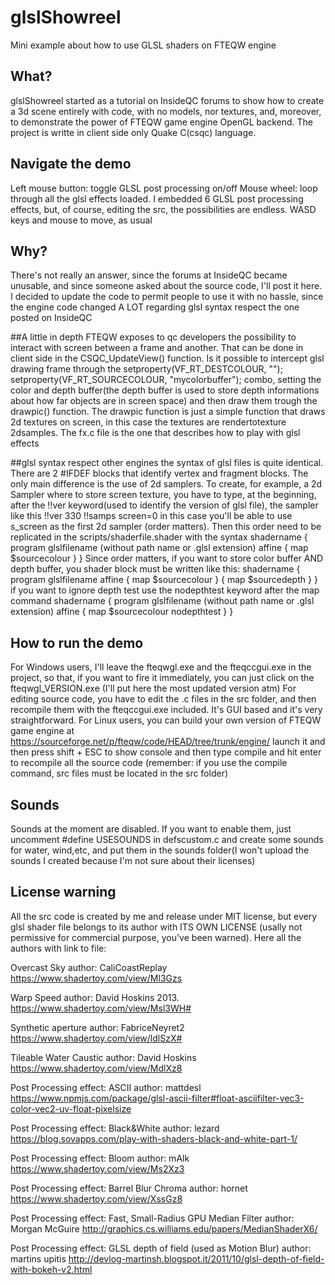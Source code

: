 # glslShowreel
 Mini example about how to use GLSL shaders on FTEQW engine


## What?
glslShowreel started as a tutorial on InsideQC forums to show how to create a 3d scene entirely with code, with no models, nor textures, and, moreover, to demonstrate the power of FTEQW game engine OpenGL backend. The project is writte in client side only Quake C(csqc) language.

## Navigate the demo
Left mouse button: toggle GLSL post processing on/off
Mouse wheel: loop through all the glsl effects loaded.
I embedded 6 GLSL post processing effects, but, of course, editing the src, the possibilities are endless.
WASD keys and mouse to move, as usual

## Why?
There's not really an answer, since the forums at InsideQC became unusable, and since someone asked about the source code, I'll post it here.
I decided to update the code to permit people to use it with no hassle, since the engine code changed A LOT regarding glsl syntax respect the one posted on InsideQC

##A little in depth
FTEQW exposes to qc developers the possibility to interact with screen between a frame and another. That can be done in client side in the CSQC_UpdateView() function. Is it possible to intercept glsl drawing frame through the setproperty(VF_RT_DESTCOLOUR, "");
setproperty(VF_RT_SOURCECOLOUR, "mycolorbuffer");
combo, setting the color and depth buffer(the depth buffer is used to store depth informations about how far objects are in screen space) and then draw them trough the drawpic() function. The drawpic function is just a simple function that draws 2d textures on screen, in this case the textures are rendertotexture 2dsamples.
The fx.c file is the one that describes how to play with glsl effects

##glsl syntax
respect other engines the syntax of glsl files is quite identical. There are 2 #IFDEF blocks that identify vertex and fragment blocks. The only main difference is the use of 2d samplers. To create, for example, a 2d Sampler where to store screen texture, you have to type, at the beginning, after the !!ver keyword(used to identify the version of glsl file), the sampler like this
!!ver 330
!!samps screen=0
in this case you'll be able to use s_screen as the first 2d sampler (order matters). Then this order need to be replicated in the scripts/shaderfile.shader with the syntax
shadername
{
	program glslfilename (without path name or .glsl extension)
	affine
	{
		map $sourcecolour
	}
}
Since order matters, if you want to store color buffer AND depth buffer, you shader block must be written like this:
shadername
{
	program glslfilename
	affine
	{
		map $sourcecolour
	}
	{
		map $sourcedepth
	}
}
if you want to ignore depth test use the nodepthtest keyword after the map command
shadername
{
	program glslfilename (without path name or .glsl extension)
	affine
	{
		map $sourcecolour
		nodepthtest
	}
}

## How to run the demo
For Windows users, I'll leave the fteqwgl.exe and the fteqccgui.exe in the project, so that, if you want to fire it immediately, you can just click on the fteqwgl_VERSION.exe (I'll put here the most updated version atm)
For editing source code, you have to edit the .c files in the src folder, and then recompile them with the fteqccgui.exe included. It's GUI based and it's very straightforward.
For Linux users, you can build your own version of FTEQW game engine at
https://sourceforge.net/p/fteqw/code/HEAD/tree/trunk/engine/
launch it and then press shift + ESC to show console and then type compile and hit enter to recompile all the source code (remember: if you use the compile command, src files must be located in the src folder)

## Sounds
Sounds at the moment are disabled. If you want to enable them, just uncomment #define 	USESOUNDS in defscustom.c and create some sounds for water, wind,etc, and put them in the sounds folder(I won't upload the sounds I created because I'm not sure about their licenses)

## License warning
All the src code is created by me and release under MIT license, but every glsl shader file belongs to its author with ITS OWN LICENSE (usally not permissive for commercial purpose, you've been warned).
Here all the authors with link to file:

Overcast Sky
author: CaliCoastReplay
https://www.shadertoy.com/view/Ml3Gzs

Warp Speed
author: David Hoskins 2013.
https://www.shadertoy.com/view/Msl3WH#

Synthetic aperture
author: FabriceNeyret2
https://www.shadertoy.com/view/ldlSzX#

Tileable Water Caustic
author: David Hoskins
https://www.shadertoy.com/view/MdlXz8

Post Processing effect: ASCII
author: mattdesl
https://www.npmjs.com/package/glsl-ascii-filter#float-asciifilter-vec3-color-vec2-uv-float-pixelsize

Post Processing effect: Black&White
author: lezard
https://blog.sovapps.com/play-with-shaders-black-and-white-part-1/

Post Processing effect: Bloom
author: mAlk 
https://www.shadertoy.com/view/Ms2Xz3

Post Processing effect: Barrel Blur Chroma
author: hornet
https://www.shadertoy.com/view/XssGz8

Post Processing effect: Fast, Small-Radius GPU Median Filter
author: Morgan McGuire
http://graphics.cs.williams.edu/papers/MedianShaderX6/

Post Processing effect: GLSL depth of field (used as Motion Blur)
author: martins upitis
http://devlog-martinsh.blogspot.it/2011/10/glsl-depth-of-field-with-bokeh-v2.html